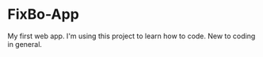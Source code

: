 # FixBo-App
My first web app. I'm using this project to learn how to code. New to coding in general. 
